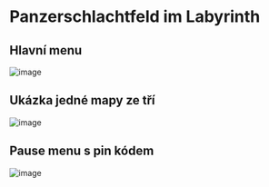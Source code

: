 # Panzerschlachtfeld im Labyrinth

## Hlavní menu

![image](https://user-images.githubusercontent.com/99477671/217200064-30d5f450-06df-444f-b667-69eaaf23daf9.png)


## Ukázka jedné mapy ze tří

![image](https://user-images.githubusercontent.com/99477671/217201101-e4e5a2c0-3fb8-4945-b4f0-5ff9613ca94c.png)


## Pause menu s pin kódem

![image](https://user-images.githubusercontent.com/99477671/217201705-0cee67c8-08fa-4eda-89d5-4bd2ac5c3960.png)

